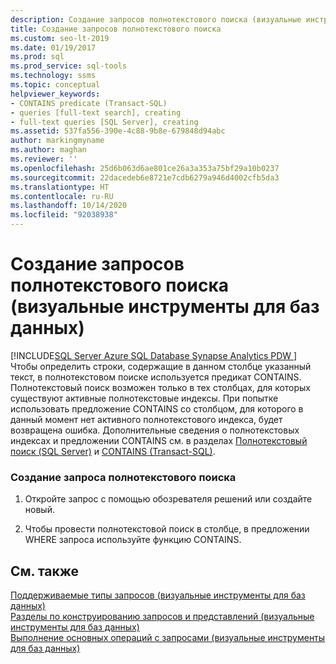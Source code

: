```yaml
---
description: Создание запросов полнотекстового поиска (визуальные инструменты для баз данных)
title: Создание запросов полнотекстового поиска
ms.custom: seo-lt-2019
ms.date: 01/19/2017
ms.prod: sql
ms.prod_service: sql-tools
ms.technology: ssms
ms.topic: conceptual
helpviewer_keywords:
- CONTAINS predicate (Transact-SQL)
- queries [full-text search], creating
- full-text queries [SQL Server], creating
ms.assetid: 537fa556-390e-4c88-9b8e-679848d94abc
author: markingmyname
ms.author: maghan
ms.reviewer: ''
ms.openlocfilehash: 25d6b063d6ae801ce26a3a353a75bf29a10b0237
ms.sourcegitcommit: 22dacedeb6e8721e7cdb6279a946d4002cfb5da3
ms.translationtype: HT
ms.contentlocale: ru-RU
ms.lasthandoff: 10/14/2020
ms.locfileid: "92038938"
---
```

# <a name="create-full-text-search-queries-visual-database-tools"></a>Создание запросов полнотекстового поиска (визуальные инструменты для баз данных)
[!INCLUDE[SQL Server Azure SQL Database Synapse Analytics PDW ](../../includes/applies-to-version/sql-asdb-asdbmi-asa-pdw.md)]
Чтобы определить строки, содержащие в данном столбце указанный текст, в полнотекстовом поиске используется предикат CONTAINS. Полнотекстовый поиск возможен только в тех столбцах, для которых существуют активные полнотекстовые индексы. При попытке использовать предложение CONTAINS со столбцом, для которого в данный момент нет активного полнотекстового индекса, будет возвращена ошибка. Дополнительные сведения о полнотекстовых индексах и предложении CONTAINS см. в разделах [Полнотекстовый поиск (SQL Server)](../../relational-databases/search/full-text-search.md) и [CONTAINS (Transact-SQL)](../../t-sql/queries/contains-transact-sql.md).  
  
### <a name="to-create-a-full-text-search-query"></a>Создание запроса полнотекстового поиска  
  
1.  Откройте запрос с помощью обозревателя решений или создайте новый.  
  
2.  Чтобы провести полнотекстовой поиск в столбце, в предложении WHERE запроса используйте функцию CONTAINS.  
  
## <a name="see-also"></a>См. также  
[Поддерживаемые типы запросов (визуальные инструменты для баз данных)](../../ssms/visual-db-tools/supported-query-types-visual-database-tools.md)  
[Разделы по конструированию запросов и представлений (визуальные инструменты для баз данных)](../../ssms/visual-db-tools/design-queries-and-views-how-to-topics-visual-database-tools.md)  
[Выполнение основных операций с запросами (визуальные инструменты для баз данных)](../../ssms/visual-db-tools/perform-basic-operations-with-queries-visual-database-tools.md)  
